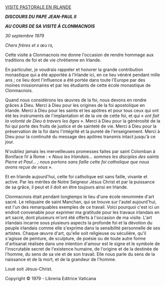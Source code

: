 [VISITE PASTORALE EN IRLANDE](http://www.vatican.va/holy_father/john_paul_ii/travels/sub_index1979/trav_ireland_fr.htm)

***DISCOURS DU PAPE JEAN-PAUL II***

***AU COURS DE SA VISITE À CLONMACNOIS***

*30 septembre 1979*

*Chers frères et s* *œu* *rs,*

Cette visite à Clonmacnois me donne l'occasion de rendre hommage aux traditions de foi et de vie chrétienne en Irlande.

En particulier, je voudrais rappeler et honorer la grande contribution monastique qui a été apportée à l'Irlande ici, en ce lieu vénéré pendant mille ans ; ce lieu dont l'influence a été portée dans toute l'Europe par des moines missionnaires et par les étudiants de cette école monastique de Clonmacnois.

Quand nous considérons les œuvres de la foi, nous devons en rendre grâces à Dieu. Merci à Dieu pour les origines de la foi apostolique en Irlande. Merci à Dieu pour les saints et les apôtres et pour tous ceux qui ont été les instruments de l'implantation et de la vie de cette foi, et qui « *ont fait la volonté de Dieu à travers les âges* ». Merci à Dieu pour la générosité de la foi qui porte des fruits de justice et de sainteté de vie. Merci à Dieu pour la préservation de la foi dans l'intégrité et la pureté de l'enseignement. Merci à Dieu pour la continuité du message des apôtres transmis intact jusqu'à ce jour.

N'oubliez jamais les merveilleuses promesses faites par saint Colomban à Boniface IV à Rome : « *Nous les Irlandais... sommes les disciples des saints Pierre et Paul... ; nous portons sans faille cette foi catholique que nous avons reçue de vous* ».

Et en Irlande aujourd'hui, cette foi catholique est sans faille, vivante et active. Par les mérites de Notre Seigneur Jésus Christ et par la puissance de sa grâce, il peut et il doit en être toujours ainsi en Irlande.

Clonmacnois était pendant longtemps le lieu d'une école renommée d'art sacré. Le reliquaire de saint Manchan, qui se trouve sur l'autel aujourd'hui, est l'un des remarquables exemples de ce travail. Voici pourquoi c'est ici un endroit convenable pour exprimer ma gratitude pour les travaux irlandais en art sacré, dont plusieurs m'ont été offerts à l'occasion de ma visite. L'art irlandais incarne sous plusieurs aspects la profonde foi et la dévotion du peuple irlandais comme elle s'exprime dans la sensibilité personnelle de ses artistes. Chaque œuvre d'art, qu'elle soit religieuse ou séculière, qu'il s'agisse de peinture, de sculpture, de poésie ou de toute autre forme d'artisanat réalisée dans une intention d'amour est le signe et le symbole de l'inscrutable secret de l'existence humaine, de l'origine et de la destinée de l'homme, du sens de sa vie et de son travail. Elle nous parle du sens de la naissance et de la mort, et de la grandeur de l'homme.

Loué soit Jésus-Christ.

Copyright © 1979 - Libreria Editrice Vaticana